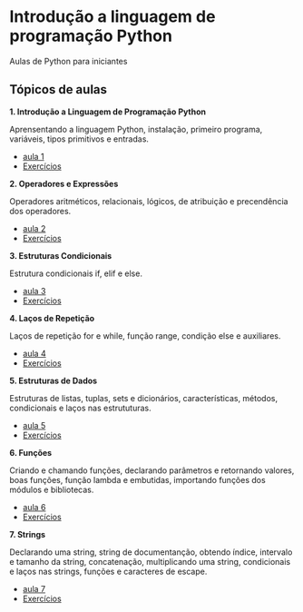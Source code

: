 # Introdução a linguagem de programação Python
Aulas de Python para iniciantes

## Tópicos de aulas

**1. Introdução a Linguagem de Programação Python**

  Aprensentando a linguagem Python, instalação, primeiro programa, variáveis, tipos primitivos e entradas.
   - [aula 1](https://github.com/MariaCarolinass/aulas-python/blob/main/aulas/aula1-py.pdf)
   - [Exercícios](https://github.com/MariaCarolinass/aulas-python/tree/main/exerc%C3%ADcios/aula1)

**2. Operadores e Expressões**

  Operadores aritméticos, relacionais, lógicos, de atribuição e precendência dos operadores.
   - [aula 2](https://github.com/MariaCarolinass/aulas-python/blob/main/aulas/aula2-py.pdf)
   - [Exercícios](https://github.com/MariaCarolinass/aulas-python/tree/main/exerc%C3%ADcios/aula2)
   
**3. Estruturas Condicionais**

  Estrutura condicionais if, elif e else.
   - [aula 3](https://github.com/MariaCarolinass/aulas-python/blob/main/aulas/aula3-py.pdf)
   - [Exercícios](https://github.com/MariaCarolinass/aulas-python/tree/main/exerc%C3%ADcios/aula3)
   
**4. Laços de Repetição**

  Laços de repetição for e while, função range, condição else e auxiliares.
   - [aula 4](https://github.com/MariaCarolinass/aulas-python/blob/main/aulas/aula4-py.pdf)
   - [Exercícios](https://github.com/MariaCarolinass/aulas-python/tree/main/exerc%C3%ADcios/aula4)
   
**5. Estruturas de Dados**

   Estruturas de listas, tuplas, sets e dicionários, características, métodos, condicionais e laços nas estrututuras. 
   - [aula 5](https://github.com/MariaCarolinass/aulas-python/blob/main/aulas/aula5-py.pdf)
   - [Exercícios](https://github.com/MariaCarolinass/aulas-python/tree/main/exerc%C3%ADcios/aula5)
    
**6. Funções**

   Criando e chamando funções, declarando parâmetros e retornando valores, boas funções, função lambda e embutidas, importando funções dos módulos e bibliotecas.
   - [aula 6](https://github.com/MariaCarolinass/aulas-python/blob/main/aulas/aula6-py.pdf)
   - [Exercícios](https://github.com/MariaCarolinass/aulas-python/tree/main/exerc%C3%ADcios/aula6)
    
**7. Strings**

  Declarando uma string, string de documentanção, obtendo índice, intervalo e tamanho da string, concatenação, multiplicando uma string, condicionais e laços nas strings, funções e caracteres de escape.
   - [aula 7](https://github.com/MariaCarolinass/aulas-python/blob/main/aulas/aula7-py.pdf)
   - [Exercícios](https://github.com/MariaCarolinass/aulas-python/tree/main/exerc%C3%ADcios/aula7)
